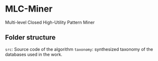 # MLC-Miner
 Multi-level Closed High-Utility Pattern Miner

## Folder structure

`src`: Source code of the algorithm
`taxonomy`: synthesized taxonomy of the databases used in the work.
